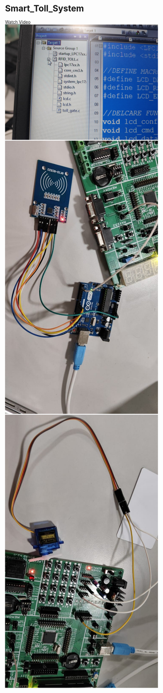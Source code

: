 # Smart_Toll_System
[Watch Video](https://youtu.be/GC_Bu2RcBAI?si=3UyHn6NOFLVtKL-k)
![Toll System](IMG-20250224-WA0003.jpg)
![Toll System](connections1.jpg)
![Toll System](connections2.jpg)


